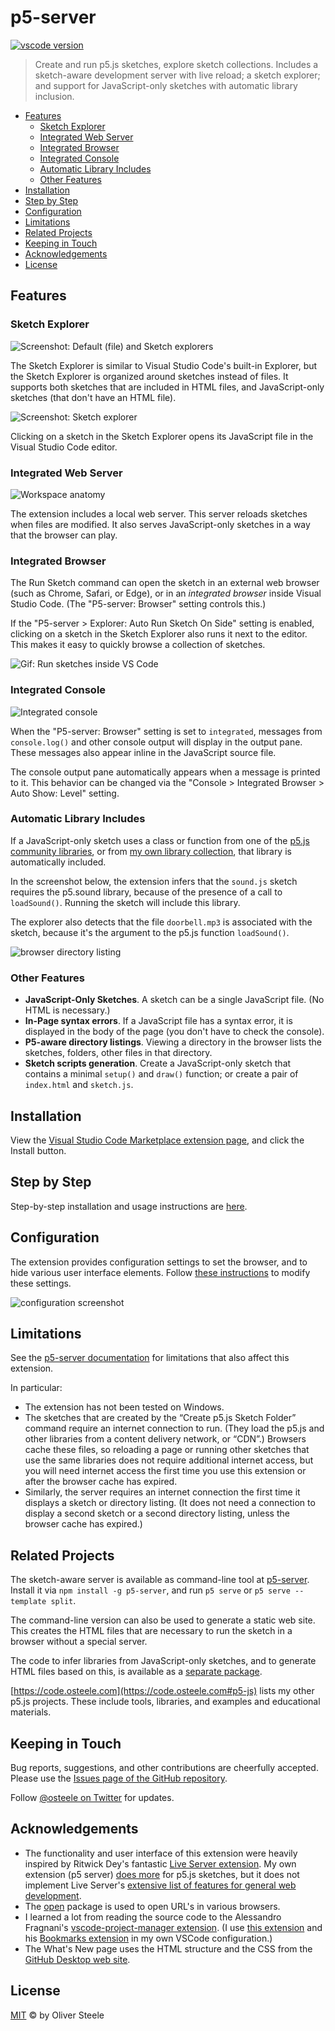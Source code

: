 # p5-server

[![vscode version](https://vsmarketplacebadge.apphb.com/version/osteele.p5-server.svg)](https://marketplace.visualstudio.com/items?itemName=osteele.p5-server)

> Create and run p5.js sketches, explore sketch collections. Includes a
> sketch-aware development server with live reload; a sketch explorer; and
> support for JavaScript-only sketches with automatic library inclusion.

- [Features](#features)
  - [Sketch Explorer](#sketch-explorer)
  - [Integrated Web Server](#integrated-web-server)
  - [Integrated Browser](#integrated-browser)
  - [Integrated Console](#integrated-console)
  - [Automatic Library Includes](#automatic-library-includes)
  - [Other Features](#other-features)
- [Installation](#installation)
- [Step by Step](#step-by-step)
- [Configuration](#configuration)
- [Limitations](#limitations)
- [Related Projects](#related-projects)
- [Keeping in Touch](#keeping-in-touch)
- [Acknowledgements](#acknowledgements)
- [License](#license)

## Features

### Sketch Explorer

![Screenshot: Default (file) and Sketch explorers](images/file-and-sketch-explorers.png)

The Sketch Explorer is similar to Visual Studio Code's built-in Explorer, but
the Sketch Explorer is organized around sketches instead of files. It supports
both sketches that are included in HTML files, and JavaScript-only sketches
(that don't have an HTML file).

![Screenshot: Sketch explorer](images/sketch-explorer.png)

Clicking on a sketch in the Sketch Explorer opens its JavaScript file in the
Visual Studio Code editor.

### Integrated Web Server

![Workspace anatomy](images/anatomy.png)

The extension includes a local web server. This server reloads sketches when
files are modified. It also serves JavaScript-only sketches in a way that the
browser can play.

### Integrated Browser

The Run Sketch command can open the sketch in an external web browser (such as
Chrome, Safari, or Edge), or in an *integrated browser* inside Visual Studio
Code. (The "P5-server: Browser" setting controls this.)

If the "P5-server > Explorer: Auto Run Sketch On Side" setting is enabled,
clicking on a sketch in the Sketch Explorer also runs it next to the editor.
This makes it easy to quickly browse a collection of sketches.

<!-- ![Screenshot: Run sketches inside VS Code](./images/exploring-sketches.gif) -->
![Gif: Run sketches inside VS Code](https://images.osteele.com/vscode-p5server/exploring-sketches.gif)

### Integrated Console

![Integrated console](images/integrated-console.png)

When the "P5-server: Browser" setting is set to `integrated`, messages from
`console.log()` and other console output will display in the output pane. These
messages also appear inline in the JavaScript source file.

The console output pane automatically appears when a message is printed to it.
This behavior can be changed via the "Console > Integrated Browser > Auto Show:
Level" setting.

### Automatic Library Includes

If a JavaScript-only sketch uses a class or function from one of the [p5.js
community libraries](https://p5js.org/libraries/), or from [my own library
collection](https://osteele.github.io/p5.libs/), that library is automatically
included.

In the screenshot below, the extension infers that the `sound.js` sketch
requires the p5.sound library, because of the presence of a call to
`loadSound()`. Running the sketch will include this library.

The explorer also detects that the file `doorbell.mp3` is associated with the
sketch, because it's the argument to the p5.js function `loadSound()`.

![browser directory listing](images/library-inference.png)

### Other Features

- **JavaScript-Only Sketches**. A sketch can be a single JavaScript file. (No HTML is necessary.)
- **In-Page syntax errors**. If a JavaScript file has a syntax error, it is
  displayed in the body of the page (you don't have to check the console).
- **P5-aware directory listings**. Viewing a directory in the browser lists the
  sketches, folders, other files in that directory.
- **Sketch scripts generation**. Create a JavaScript-only sketch that contains a
  minimal `setup()` and `draw()` function; or create a pair of `index.html` and
  `sketch.js`.

## Installation

View the [Visual Studio Code Marketplace extension page](https://marketplace.visualstudio.com/items?itemName=osteele.p5-server), and click the Install button.

## Step by Step

Step-by-step installation and usage instructions are
[here](https://notes.osteele.com/tools/vscode/configuring-visual-studio-code-for-p5js-development-p5-server).

## Configuration

The extension provides configuration settings to set the browser, and to hide
various user interface elements. Follow [these
instructions](https://code.visualstudio.com/docs/getstarted/settings) to modify
these settings.

![configuration screenshot](images/configuration.png)

## Limitations

See the [p5-server
documentation](https://github.com/osteele/p5-server#limitations) for limitations
that also affect this extension.

In particular:

- The extension has not been tested on Windows.
- The sketches that are created by the “Create p5.js Sketch Folder” command
  require an internet connection to run. (They load the p5.js and other libraries
  from a content delivery network, or “CDN”.) Browsers cache these files, so
  reloading a page or running other sketches that use the same libraries
  does not require additional internet access, but you will need internet access
  the first time you use this extension or after the browser cache has expired.
- Similarly, the server requires an internet connection the first time it
  displays a sketch or directory listing. (It does not need a connection to
  display a second sketch or a second directory listing, unless the browser
  cache has expired.)

## Related Projects

The sketch-aware server is available as command-line tool at
[p5-server](https://osteele.github.io/p5-server/). Install it via `npm install
-g p5-server`, and run `p5 serve` or `p5 serve --template split`.

The command-line version can also be used to generate a static web site. This
creates the HTML files that are necessary to run the sketch in a browser without
a special server.

The code to infer libraries from JavaScript-only sketches, and to generate HTML
files based on this, is available as a [separate
package](https://osteele.github.io/p5-server/p5-analysis/).

[https://code.osteele.com](https://code.osteele.com#p5-js) lists my other p5.js
projects. These include tools, libraries, and examples and educational
materials.

## Keeping in Touch

Bug reports, suggestions, and other contributions are cheerfully accepted.
Please use the [Issues page of the GitHub
repository](https://github.com/osteele/vscode-p5server/issues).

Follow [@osteele on Twitter](https://twitter.com/osteele) for updates.

## Acknowledgements

- The functionality and user interface of this extension were heavily inspired
  by Ritwick Dey's fantastic [Live Server
  extension](https://ritwickdey.github.io/vscode-live-server/). My own extension
  (p5 server) [does more](#features) for p5.js sketches, but it does not
  implement Live Server's [extensive list of features for general web
  development](https://github.com/ritwickdey/vscode-live-server#features).
- The [open](https://github.com/sindresorhus/open#readme) package is used to
  open URL's in various browsers.
- I learned a lot from reading the source code to the Alessandro Fragnani's
  [vscode-project-manager
  extension](https://github.com/alefragnani/vscode-project-manager). (I use
  [this
  extension](https://marketplace.visualstudio.com/items?itemName=alefragnani.project-manager)
  and his [Bookmarks
  extension](https://marketplace.visualstudio.com/items?itemName=alefragnani.bookmarks)
  in my own VSCode configuration.)
- The What's New page uses the HTML structure and the CSS from the [GitHub
  Desktop web site](https://desktop.github.com).

## License

[MIT](LICENSE) © by Oliver Steele
